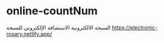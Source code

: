 # online-countNum
السبحة الالكترونية
الاستضافة الإلكتروني للسبحة
https://electronic-rosary.netlify.app/
